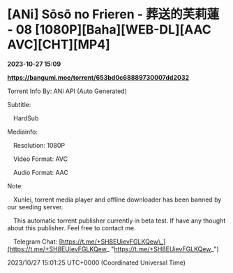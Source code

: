 # [ANi] Sōsō no Frieren - 葬送的芙莉蓮 - 08 [1080P][Baha][WEB-DL][AAC AVC][CHT][MP4]

**2023-10-27 15:09**

**https://bangumi.moe/torrent/653bd0c68889730007dd2032**

Torrent Info By: ANi API (Auto Generated)

Subtitle:

 HardSub

Mediainfo:

 Resolution: 1080P

 Video Format: AVC

 Audio Format: AAC

  

Note:

 Xunlei, torrent media player and offline downloader has been banned by our seeding server.

 This automatic torrent publisher currently in beta test. If have any thought about this publisher. Feel free to contact me.

 Telegram Chat: [https://t.me/+SH8EUievFGLKQew\_](https://t.me/+SH8EUievFGLKQew_ "https://t.me/+SH8EUievFGLKQew_")

2023/10/27 15:01:25 UTC+0000 (Coordinated Universal Time)